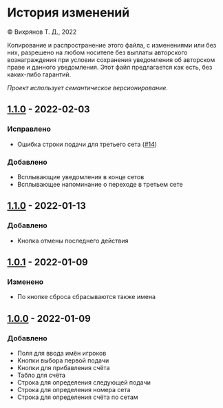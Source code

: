 # История изменений

© Вихрянов Т. Д., 2022

Копирование и распространение этого файла, с изменениями или без них, разрешено на любом носителе без выплаты авторского вознаграждения при условии сохранения уведомления об авторском праве  и данного уведомления. Этот файл предлагается как есть, без каких-либо гарантий.

_Проект использует семантическое версионирование._

## [1.1.0](https://github.com/TimWCA/ShowdownScore/releases/tag/v1.2.0) - 2022-02-03
### Исправлено
- Ошибка строки подачи для третьего сета ([#14](https://github.com/TimWCA/ShowdownScore/issues/14))
### Добавлено
- Всплывающие уведомления в конце сетов
- Всплывающее напоминание о переходе в третьем сете

## [1.1.0](https://github.com/TimWCA/ShowdownScore/releases/tag/v1.1.0) - 2022-01-13
### Добавлено
- Кнопка отмены последнего действия

## [1.0.1](https://github.com/TimWCA/ShowdownScore/releases/tag/v1.0.1) - 2022-01-09
### Изменено
- По кнопке сброса сбрасываются также имена

## [1.0.0](https://github.com/TimWCA/ShowdownScore/releases/tag/v1.0.0) - 2022-01-09
### Добавлено
- Поля для ввода имён игроков
- Кнопки выбора первой подачи
- Кнопки для прибавления счёта
- Табло для счёта
- Строка для определения следующей подачи
- Строка для определения номера сета
- Строка для определения счёта по сетам
